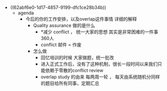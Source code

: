 - ((62abf6e0-1d17-4857-9199-dfc1ce28b34b))
	- agenda
		- 今后的你的工作安排，以及overlap这件事情 详细的解释
			- Quality assurance 做的是什么
				- *减少 conflict ， 统一大家的思想 其实是非常困难的一件事 360人
				- conflict 邮件 = 作废
			- 怎么做
				- 回忆培训的时候 大家做题，统一批改
				- 进入正式工作后，没有了这种机制，很长一段时间以来我们只能依赖于零散的conflict review
				- overlap study 的由来 每两周一轮 ， 每天由系统随机分同样的题目给所有同事，定期汇总